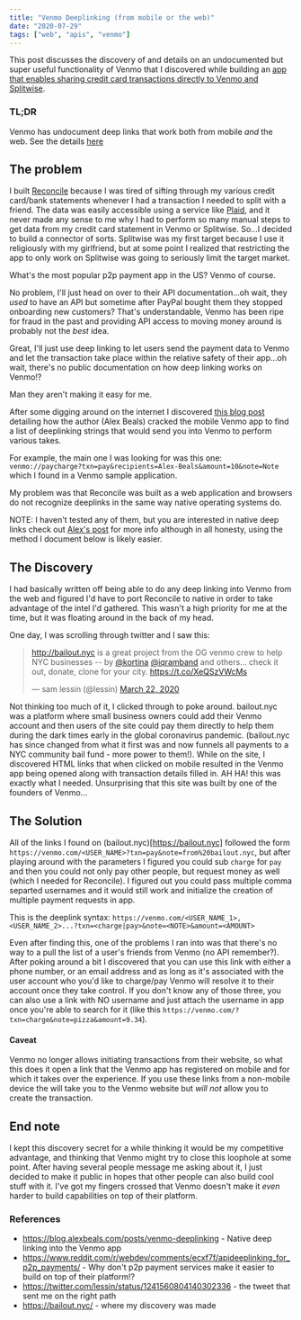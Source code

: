 ```yaml
---
title: "Venmo Deeplinking (from mobile or the web)"
date: "2020-07-29"
tags: ["web", "apis", "venmo"]
---
```


This post discusses the discovery of and details on an undocumented but super useful functionality of Venmo that I discovered while building an [app that enables sharing credit card transactions directly to Venmo and Splitwise](https://reconcile.app).

### TL;DR

Venmo has undocument deep links that work both from mobile _and_ the web.
See the details [here](#the-solution)

## The problem

I built [Reconcile](https://reconcile.app) because I was tired of sifting through my various credit card/bank statements whenever I had a transaction I needed to split with a friend. The data was easily accessible using a service like [Plaid](https://plaid.com), and it never made any sense to me why I had to perform so many manual steps to get data from my credit card statement in Venmo or Splitwise. So...I decided to build a connector of sorts. Splitwise was my first target because I use it religiously with my girlfriend, but at some point I realized that restricting the app to only work on Splitwise was going to seriously limit the target market.

What's the most popular p2p payment app in the US? Venmo of course.

No problem, I'll just head on over to their API documentation...oh wait, they _used_ to have an API but sometime after PayPal bought them they stopped onboarding new customers? That's understandable, Venmo has been ripe for fraud in the past and providing API access to moving money around is probably not the _best_ idea.

Great, I'll just use deep linking to let users send the payment data to Venmo and let the transaction take place within the relative safety of their app...oh wait, there's no public documentation on how deep linking works on Venmo!?

Man they aren't making it easy for me.

After some digging around on the internet I discovered [this blog post](https://blog.alexbeals.com/posts/venmo-deeplinking) detailing how the author (Alex Beals) cracked the mobile Venmo app to find a list of deeplinking strings that would send you into Venmo to perform various takes.

For example, the main one I was looking for was this one: `venmo://paycharge?txn=pay&recipients=Alex-Beals&amount=10&note=Note` which I found in a Venmo sample application.

My problem was that Reconcile was built as a web application and browsers do not recognize deeplinks in the same way native operating systems do.

NOTE: I haven't tested any of them, but you are interested in native deep links check out [Alex's post](https://blog.alexbeals.com/posts/venmo-deeplinking) for more info although in all honesty, using the method I document below is likely easier.

## The Discovery

I had basically written off being able to do any deep linking into Venmo from the web and figured I'd have to port Reconcile to native in order to take advantage of the intel I'd gathered. This wasn't a high priority for me at the time, but it was floating around in the back of my head.

One day, I was scrolling through twitter and I saw this:

<blockquote class="twitter-tweet"><p lang="en" dir="ltr"><a href="https://t.co/lDjghRTKW3">http://bailout.nyc</a> is a great project from the OG venmo crew to help NYC businesses -- by <a href="https://twitter.com/kortina?ref_src=twsrc%5Etfw">@kortina</a> <a href="https://twitter.com/iqramband?ref_src=twsrc%5Etfw">@iqramband</a> and others... check it out, donate, clone for your city. <a href="https://t.co/XeQSzVWcMs">https://t.co/XeQSzVWcMs</a></p>&mdash; sam lessin (@lessin) <a href="https://twitter.com/lessin/status/1241560804140302336?ref_src=twsrc%5Etfw">March 22, 2020</a></blockquote> <script async src="https://platform.twitter.com/widgets.js" charset="utf-8"></script>

Not thinking too much of it, I clicked through to poke around. bailout.nyc was a platform where small business owners could add their Venmo account and then users of the site could pay them directly to help them during the dark times early in the global coronavirus pandemic. (bailout.nyc has since changed from what it first was and now funnels all payments to a NYC community bail fund - more power to them!). While on the site, I discovered HTML links that when clicked on mobile resulted in the Venmo app being opened along with transaction details filled in. AH HA! this was exactly what I needed. Unsurprising that this site was built by one of the founders of Venmo...

<h2 id="the-solution">The Solution</h2>

All of the links I found on (bailout.nyc)[https://bailout.nyc] followed the form `https://venmo.com/<USER_NAME>?txn=pay&note=from%20bailout.nyc`, but after playing around with the parameters I figured you could sub `charge` for `pay` and then you could not only pay other people, but request money as well (which I needed for Reconcile). I figured out you could pass multiple comma separted usernames and it would still work and initialize the creation of multiple payment requests in app.

This is the deeplink syntax:
`https://venmo.com/<USER_NAME_1>,<USER_NAME_2>...?txn=<charge|pay>&note=<NOTE>&amount=<AMOUNT>`

Even after finding this, one of the problems I ran into was that there's no way to a pull the list of a user's friends from Venmo (no API remember?). After poking around a bit I discovered that you can use this link with either a phone number, or an email address and as long as it's associated with the user account who you'd like to charge/pay Venmo will resolve it to their account once they take control. If you don't know any of those three, you can also use a link with NO username and just attach the username in app once you're able to search for it (like this `https://venmo.com/?txn=charge&note=pizza&amount=9.34`).

#### Caveat

Venmo no longer allows initiating transactions from their website, so what this does it open a link that the Venmo app has registered on mobile and for which it takes over the experience. If you use these links from a non-mobile device the will take you to the Venmo website but _will not_ allow you to create the transaction.

## End note

I kept this discovery secret for a while thinking it would be my competitive advantage, and thinking that Venmo might try to close this loophole at some point. After having several people message me asking about it, I just decided to make it public in hopes that other people can also build cool stuff with it. I've got my fingers crossed that Venmo doesn't make it _even_ harder to build capabilities on top of their platform.

### References

- https://blog.alexbeals.com/posts/venmo-deeplinking - Native deep linking into the Venmo app
- https://www.reddit.com/r/webdev/comments/ecxf7f/apideeplinking_for_p2p_payments/ - Why don't p2p payment services make it easier to build on top of their platform!?
- https://twitter.com/lessin/status/1241560804140302336 - the tweet that sent me on the right path
- https://bailout.nyc/ - where my discovery was made
